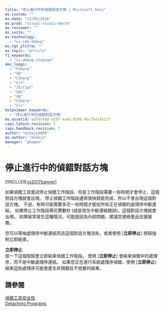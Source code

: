 ```yaml
---
title: "停止進行中的偵錯對話方塊 | Microsoft Docs"
ms.custom: ""
ms.date: "12/05/2016"
ms.prod: "visual-studio-dev14"
ms.reviewer: ""
ms.suite: ""
ms.technology: 
  - "vs-ide-debug"
ms.tgt_pltfrm: ""
ms.topic: "article"
f1_keywords: 
  - "vs.debug.stopnow"
dev_langs: 
  - "FSharp"
  - "VB"
  - "CSharp"
  - "C++"
  - "JScript"
  - "SQL"
  - "VB"
  - "CSharp"
  - "C++"
helpviewer_keywords: 
  - "停止進行中的偵錯對話方塊"
ms.assetid: ed7ef49d-e25f-4a4d-9396-9bc7b4143117
caps.latest.revision: 7
caps.handback.revision: 7
author: "mikejo5000"
ms.author: "mikejo"
manager: "ghogen"
---
```

# 停止進行中的偵錯對話方塊
[!INCLUDE[vs2017banner](../code-quality/includes/vs2017banner.md)]

如果偵錯工具嘗試停止偵錯工作階段，但是工作階段需要一些時間才會停止，這個對話方塊就會出現。  停止偵錯工作階段通常很快就能完成，所以不會出現這個對話方塊。  不過，有時可能需要多花一些時間才能從所有正在偵錯的處理序中斷連結。  如果停止工作階段需花費數秒 \(或是發生中斷連結錯誤\)，這個對話方塊就會出現。  如果經常發生這種情況，可能是因為內部問題，建議您連絡產品支援服務。  
  
 您可以等候處理序中斷連結而且這個對話方塊消失，或者使用 \[**立即停止**\] 按鈕強制立即結束。  
  
 **立即停止**  
 按一下這個按鈕會立即結束偵錯工作階段。  使用 \[**立即停止**\] 會結束偵錯中的處理序，而不是中斷處理序連結。  如果您正在進行系統處理序偵錯，使用 \[**立即停止**\] 結束這些處理序可能會產生非預期且不想要的結果。  
  
## 請參閱  
 [偵錯工具安全性](../debugger/debugger-security.md)   
 [Detaching Programs](http://msdn.microsoft.com/zh-tw/f2c756c2-8079-474b-94c2-01c19a141a01)